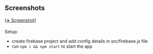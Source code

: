 ## Screenshots

[[✈️ Screenshot]](https://drive.google.com/file/d/19aesAdIOpAE0Ioi3B3-cYN0Bgr2PMJXf/preview?google_abuse=GOOGLE_ABUSE_EXEMPTION%3DID%3D3c27edaa011686b5:TM%3D1674990779:C%3Dr:IP%3D2409:4041:e8e:195a:281a:b517:daf9:2e63-:S%3Df4IT8BFvkVPl95ownSk7ff8%3B+path%3D/%3B+domain%3Dgoogle.com%3B+expires%3DSun,+29-Jan-2023+14:12:59+GMT)



Setup:
- create firebase project and add config details in src/firebase.js file
- run ```npm i && npm start``` to start the app
